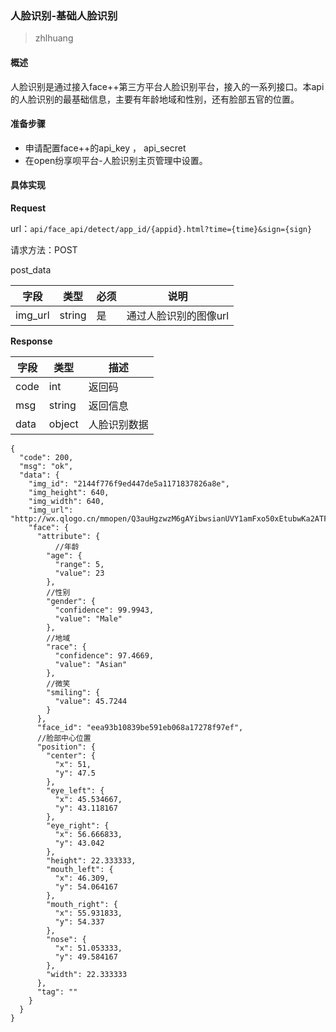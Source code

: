 ### 人脸识别-基础人脸识别

>zhlhuang

#### 概述

人脸识别是通过接入face++第三方平台人脸识别平台，接入的一系列接口。本api的人脸识别的最基础信息，主要有年龄地域和性别，还有脸部五官的位置。

#### 准备步骤
* 申请配置face++的api_key ， api_secret
* 在open纷享呗平台-人脸识别主页管理中设置。

#### 具体实现
**Request**

url：`api/face_api/detect/app_id/{appid}.html?time={time}&sign={sign}`

请求方法：POST

post_data

字段 | 类型|必须|说明
---|---|---|---
img_url| string |是|通过人脸识别的图像url

**Response**

字段 | 类型|描述
---|---|---
code|int|返回码
msg|string|返回信息
data|object|人脸识别数据
```
{
  "code": 200,
  "msg": "ok",
  "data": {
    "img_id": "2144f776f9ed447de5a1171837826a8e",
    "img_height": 640,
    "img_width": 640,
    "img_url": "http://wx.qlogo.cn/mmopen/Q3auHgzwzM6gAYibwsianUVY1amFxo50xEtubwKa2ATFicnmkGfzKyzVBddlVTficdgIOxibAYzUoJaZTo9CKB1tWjR6VfB4NJH0LRazBQjhEQQs/0",
    "face": {
      "attribute": {
          //年龄
        "age": {
          "range": 5,
          "value": 23
        },
        //性别
        "gender": {
          "confidence": 99.9943,
          "value": "Male"
        },
        //地域
        "race": {
          "confidence": 97.4669,
          "value": "Asian"
        },
        //微笑
        "smiling": {
          "value": 45.7244
        }
      },
      "face_id": "eea93b10839be591eb068a17278f97ef",
      //脸部中心位置
      "position": {
        "center": {
          "x": 51,
          "y": 47.5
        },
        "eye_left": {
          "x": 45.534667,
          "y": 43.118167
        },
        "eye_right": {
          "x": 56.666833,
          "y": 43.042
        },
        "height": 22.333333,
        "mouth_left": {
          "x": 46.309,
          "y": 54.064167
        },
        "mouth_right": {
          "x": 55.931833,
          "y": 54.337
        },
        "nose": {
          "x": 51.053333,
          "y": 49.584167
        },
        "width": 22.333333
      },
      "tag": ""
    }
  }
}
```




